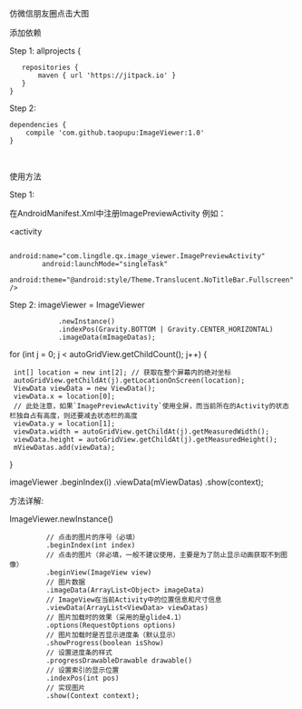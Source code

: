仿微信朋友圈点击大图


添加依赖


Step 1:
   allprojects {
   
       repositories {
           maven { url 'https://jitpack.io' }
       }
    }
    
Step 2:

    dependencies {
        compile 'com.github.taopupu:ImageViewer:1.0'
    }
    
    
使用方法

Step 1:


在AndroidManifest.Xml中注册ImagePreviewActivity 例如：

<activity

            android:name="com.lingdle.qx.image_viewer.ImagePreviewActivity"         
            android:launchMode="singleTask"          
            android:theme="@android:style/Theme.Translucent.NoTitleBar.Fullscreen" />
            
Step 2:
imageViewer = ImageViewer

                .newInstance()
                .indexPos(Gravity.BOTTOM | Gravity.CENTER_HORIZONTAL)
                .imageData(mImageDatas);
                
 for (int j = 0; j < autoGridView.getChildCount(); j++) {
 
     int[] location = new int[2]; // 获取在整个屏幕内的绝对坐标    
     autoGridView.getChildAt(j).getLocationOnScreen(location);     
     ViewData viewData = new ViewData();    
     viewData.x = location[0];
     // 此处注意，如果`ImagePreviewActivity`使用全屏，而当前所在的Activity的状态栏独自占有高度，则还要减去状态栏的高度    
     viewData.y = location[1];    
     viewData.width = autoGridView.getChildAt(j).getMeasuredWidth();   
     viewData.height = autoGridView.getChildAt(j).getMeasuredHeight();  
     mViewDatas.add(viewData);
 }
 
 imageViewer
 .beginIndex(i)
 .viewData(mViewDatas)
 .show(context);


方法详解:

ImageViewer.newInstance()  

             // 点击的图片的序号（必填）            
             .beginIndex(int index)        
             // 点击的图片（非必填，一般不建议使用，主要是为了防止显示动画获取不到图像）           
             .beginView(ImageView view)             
             // 图片数据          
             .imageData(ArrayList<Object> imageData)             
             // ImageView在当前Activity中的位置信息和尺寸信息         
             .viewData(ArrayList<ViewData> viewDatas)          
             // 图片加载时的效果（采用的是glide4.1）   
             .options(RequestOptions options)
             // 图片加载时是否显示进度条（默认显示）
             .showProgress(boolean isShow)
             // 设置进度条的样式
             .progressDrawableDrawable drawable()
             // 设置索引的显示位置
             .indexPos(int pos)
             // 实现图片
             .show(Context context);
